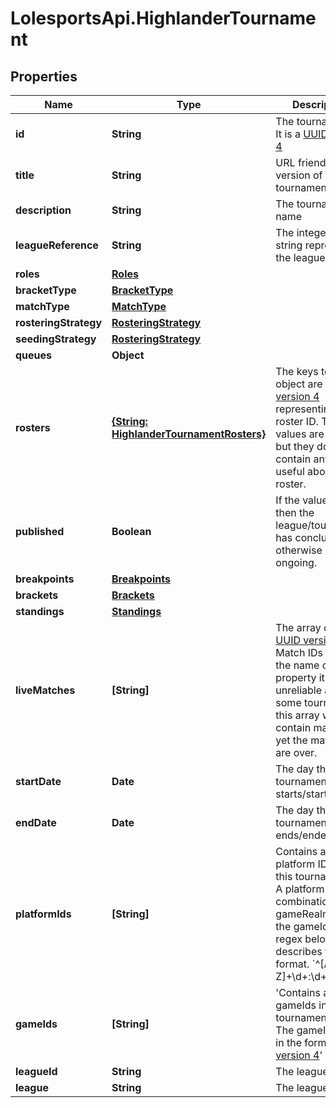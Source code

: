 # LolesportsApi.HighlanderTournament

## Properties
Name | Type | Description | Notes
------------ | ------------- | ------------- | -------------
**id** | **String** | The tournament Id  It is a [UUID version 4](https://en.wikipedia.org/wiki/Universally_unique_identifier)  | 
**title** | **String** | URL friendly version of the tournament name | 
**description** | **String** | The tournament&#x27;s name | 
**leagueReference** | **String** | The integer in the string represents the league ID. | 
**roles** | [**Roles**](Roles.md) |  | 
**bracketType** | [**BracketType**](BracketType.md) |  | [optional] 
**matchType** | [**MatchType**](MatchType.md) |  | [optional] 
**rosteringStrategy** | [**RosteringStrategy**](RosteringStrategy.md) |  | [optional] 
**seedingStrategy** | [**RosteringStrategy**](RosteringStrategy.md) |  | [optional] 
**queues** | **Object** |  | 
**rosters** | [**{String: HighlanderTournamentRosters}**](HighlanderTournamentRosters.md) | The keys to this object are [UUID version 4](https://en.wikipedia.org/wiki/Universally_unique_identifier) representing the roster ID.  Their values are objects but they don&#x27;t contain anything useful about the roster.  | 
**published** | **Boolean** | If the value is true then the league/tournament has concluded, otherwise it is ongoing.  | 
**breakpoints** | [**Breakpoints**](Breakpoints.md) |  | [optional] 
**brackets** | [**Brackets**](Brackets.md) |  | 
**standings** | [**Standings**](Standings.md) |  | [optional] 
**liveMatches** | **[String]** | The array contains [UUID version 4](https://en.wikipedia.org/wiki/Universally_unique_identifier) Match IDs  Despite the name of this property it is unreliable as for some tournaments this array will contain match IDs yet the matches are over.  | 
**startDate** | **Date** | The day the tournament starts/started. | 
**endDate** | **Date** | The day the tournament ends/ended. | 
**platformIds** | **[String]** | Contains all the platform IDs in for this tournaments.  A platform ID is combination of the gameRealm and the gameId. The regex below describes the format.  &#x60;^[A-Z]+\\d+:\\d+$&#x60;  | 
**gameIds** | **[String]** | &#x27;Contains all the gameIds in this tournament.  **Note:** The gameIds are in the format [UUID version 4](https://en.wikipedia.org/wiki/Universally_unique_identifier)&#x27;  | 
**leagueId** | **String** | The league ID | 
**league** | **String** | The league ID | 
